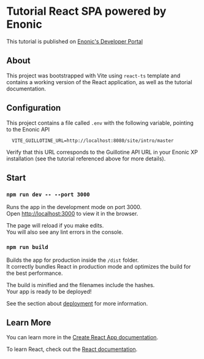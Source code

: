 # Tutorial React SPA powered by Enonic

This tutorial is published on [Enonic's Developer Portal](https://developer.enonic.com/docs/tutorial-react)

## About

This project was bootstrapped with Vite using `react-ts` template and contains a working version of the React application, as well as the tutorial documentation.

## Configuration

This project contains a file called `.env` with the following variable, pointing to the Enonic API

      VITE_GUILLOTINE_URL=http://localhost:8080/site/intro/master

Verify that this URL corresponds to the Guillotine API URL in your Enonic XP installation (see the tutorial referenced above for more details).

## Start

### `npm run dev -- --port 3000`

Runs the app in the development mode on port 3000.\
Open [http://localhost:3000](http://localhost:3000) to view it in the browser.

The page will reload if you make edits.\
You will also see any lint errors in the console.

### `npm run build`

Builds the app for production inside the `/dist` folder.\
It correctly bundles React in production mode and optimizes the build for the best performance.

The build is minified and the filenames include the hashes.\
Your app is ready to be deployed!

See the section about [deployment](https://facebook.github.io/create-react-app/docs/deployment) for more information.

## Learn More

You can learn more in the [Create React App documentation](https://facebook.github.io/create-react-app/docs/getting-started).

To learn React, check out the [React documentation](https://reactjs.org/).
